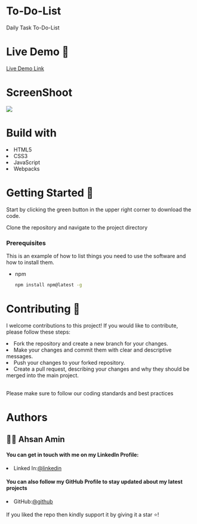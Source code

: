 # To-Do-List
Daily Task To-Do-List
<br>

# Live Demo 🎥
<a href="https://ahsanami.github.io/ToDoList/">Live Demo Link</a>

# ScreenShoot
<img src="./images/screenshot.png">



# Build with
  <li>
    HTML5
  </li>
    <li>
    CSS3
  </li>
    <li>
    JavaScript
  </li>
      <li>
     Webpacks
  </li>
  
  
# Getting Started 🚀

Start by clicking the green button in the upper right corner to download the code.

Clone the repository and navigate to the project directory

### Prerequisites

This is an example of how to list things you need to use the software and how to install them.
* npm
  ```sh
  npm install npm@latest -g
  ```

   
# Contributing 🤝

I welcome contributions to this project! If you would like to contribute, please follow these steps:

 <li> Fork the repository and create a new branch for your changes. </li>
  <li> Make your changes and commit them with clear and descriptive messages.  </li>
  <li>Push your changes to your forked repository.   </li>
  <li>Create a pull request, describing your changes and why they should be merged into the main project.  </li>
  <br>

Please make sure to follow our coding standards and best practices

# Authors 
<h2>🧑🏻 Ahsan Amin </h2>
            <h4>You can get in touch with me on my LinkedIn Profile:</h4>
            <li >
				<label>Linked In:<label><a href="https://www.linkedin.com/in/ahsan-amin-/">@linkedin</a>
			</li>
            <h4>You can also follow my GitHub Profile to stay updated about my latest projects</h4>
			<li >
				<label>GitHub:<label><a href="https://github.com/ahsanami">@github</a>
			</li>
		<br>
 If you liked the repo then kindly support it by giving it a star ⭐!
